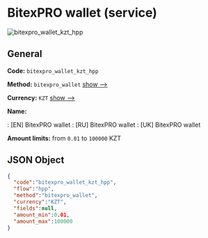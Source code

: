 
# BitexPRO wallet (service) 
![bitexpro_wallet_kzt_hpp](https://static.openfintech.io/payment_methods/bitexpro_wallet_kzt_hpp/logo.svg?w=400&c=v0.59.26#w200)  

## General 
 
**Code:** `bitexpro_wallet_kzt_hpp` 
 
**Method:** `bitexpro_wallet` 
 [show -->](/payment-methods/bitexpro_wallet/) 
 
**Currency:** `KZT` [show -->](/currencies/KZT/) 
 
**Name:** 
 
:	[EN] BitexPRO wallet 
:	[RU] BitexPRO wallet 
:	[UK] BitexPRO wallet 
 
**Amount limits:** from `0.01` to `100000` KZT 

## JSON Object 

```json
{
  "code":"bitexpro_wallet_kzt_hpp",
  "flow":"hpp",
  "method":"bitexpro_wallet",
  "currency":"KZT",
  "fields":null,
  "amount_min":0.01,
  "amount_max":100000
}
```  
